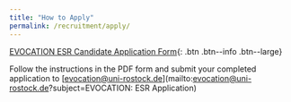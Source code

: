 ```yaml
---
title: "How to Apply"
permalink: /recruitment/apply/
---
```

[EVOCATION ESR Candidate Application Form](/assets/documents/surname_evocation_application_form.pdf){: .btn .btn--info .btn--large}

Follow the instructions in the PDF form and submit your completed application to [evocation@uni-rostock.de](mailto:evocation@uni-rostock.de?subject=EVOCATION: ESR Application)

<!-- Applications for ESR01 and ESR02 (University of Rostock, Germany) are required to also apply directly with the individual institution.  -->